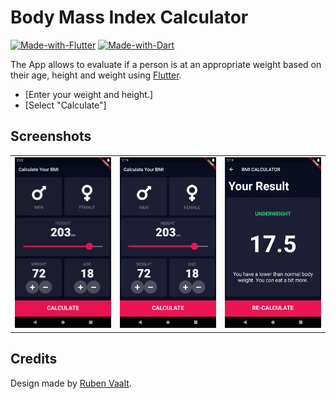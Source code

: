 # Body Mass Index Calculator
[![Made-with-Flutter](https://img.shields.io/badge/Made%20with-Flutter-5fc9f8.svg)](https://flutter.dev/)
[![Made-with-Dart](https://img.shields.io/badge/Made%20with-Dart-13589c.svg)](https://dart.dev/)

The App allows to evaluate if a person is at an appropriate weight based on their age, height and weight using [Flutter](https://flutter.dev/).

- [Enter your weight and height.]
- [Select "Calculate"]


## Screenshots

<table>
    <tr>
        <td><img src="./images/bmi_calc.gif" width="200" /></td>     
        <td><img src="./images/screenshot_1.png" width="200" /></td> 
        <td><img src="./images/screenshot_2.png" width="200" /></td> 
    </tr>
</table>

## Credits

Design made by [Ruben Vaalt](https://dribbble.com/shots/4585382-Simple-BMI-Calculator).